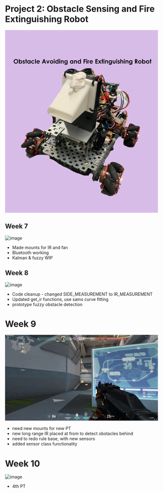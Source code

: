 # Project 2: Obstacle Sensing and Fire Extinguishing Robot
![image](readmephoto.png "image")

## Week 7
![image](Week7.gif "image")
  * Made mounts for IR and fan
  * Bluetooth working
  * Kalman & fuzzy WIP

## Week 8 
![image](Week8.gif "image")
  * Code cleanup - changed SIDE_MEASUREMENT to IR_MEASUREMENT
  * Updated get_ir functions, use sams curve fitting
  * prototype fuzzy obstacle detection

# Week 9
![image](Week9.gif "image")
  * need new mounts for new PT
  * new long range IR placed at from to detect obstacles behind
  * need to redo rule base, with new sensors
  * added sensor class functionality

# Week 10
![image](Week10.gif "image")
  * 4th PT
